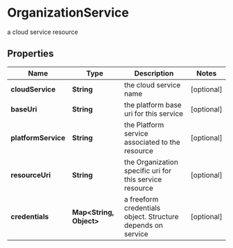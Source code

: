 

# OrganizationService

a cloud service resource

## Properties

| Name | Type | Description | Notes |
|------------ | ------------- | ------------- | -------------|
|**cloudService** | **String** | the cloud service name |  [optional] |
|**baseUri** | **String** | the platform base uri for this service |  [optional] |
|**platformService** | **String** | the Platform service associated to the resource |  [optional] |
|**resourceUri** | **String** | the Organization specific uri for this service resource |  [optional] |
|**credentials** | **Map&lt;String, Object&gt;** | a freeform credentials object. Structure depends on service |  [optional] |



